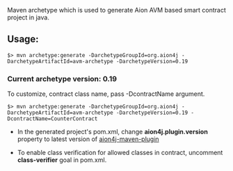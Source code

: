 Maven archetype which is used to generate Aion AVM based smart contract project in java.

## Usage:

```
$> mvn archetype:generate -DarchetypeGroupId=org.aion4j -DarchetypeArtifactId=avm-archetype -DarchetypeVersion=0.19
```

### Current archetype version: 0.19

To customize, contract class name, pass -DcontractName argument.
```
$> mvn archetype:generate -DarchetypeGroupId=org.aion4j -DarchetypeArtifactId=avm-archetype -DarchetypeVersion=0.19 -DcontractName=CounterContract
```

- In the generated project's pom.xml, change **aion4j.plugin.version** property to latest version of [aion4j-maven-plugin](https://github.com/bloxbean/aion4j-maven-plugin)

- To enable class verification for allowed classes in contract, uncomment **class-verifier** goal in pom.xml.
